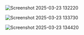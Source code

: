 
 
![Screenshot 2025-03-23 132220](https://github.com/user-attachments/assets/b63e7bab-61ce-4b0b-b1dd-c71378e73f52)


![Screenshot 2025-03-23 133730](https://github.com/user-attachments/assets/55554d27-c4a7-499f-80e1-a7e023d74b3b)




![Screenshot 2025-03-23 134420](https://github.com/user-attachments/assets/521312e2-e905-4ea4-a138-e7a40b4c574a)
